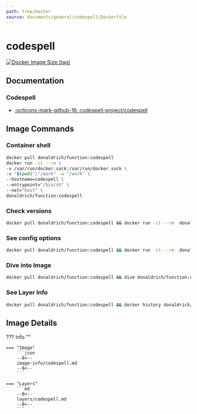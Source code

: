 ```yaml
---
path: tree/master
source: documents/general/codespell/Dockerfile
---
```


# codespell

[![Docker Image Size (tag)](https://img.shields.io/docker/image-size/donaldrich/function/codespell?color=blue&label=donaldrich/function:codespell&logo=docker&style=flat-square)](https://hub.docker.com/r/donaldrich/function/codespell)

## Documentation

### Codespell

- [:octicons-mark-github-16: codespell-project/codespell](https://github.com/codespell-project/codespell)

## Image Commands

### Container shell

```sh
docker pull donaldrich/function:codespell
docker run -it --rm \
-v /var/run/docker.sock:/var/run/docker.sock \
-v "$(pwd)":"/work" -w "/work" \
--hostname=codespell \
--entrypoint="/bin/sh" \
--net="host" \
donaldrich/function:codespell
```

### Check versions

```sh
docker pull donaldrich/function:codespell && docker run -it --rm  donaldrich/function:codespell validate
```

### See config options

```sh
docker pull donaldrich/function:codespell && docker run -it --rm  donaldrich/function:codespell help
```

### Dive into Image

```sh
docker pull donaldrich/function:codespell && dive donaldrich/function:codespell
```

### See Layer Info

```sh
docker pull donaldrich/function:codespell && docker history donaldrich/function:codespell
```

## Image Details

??? info ""

    === "Image"
        ```json
        --8<--
        image-info/codespell.md
        --8<--
        ```

    === "Layers"
        ```md
        --8<--
        layers/codespell.md
        --8<--
        ```
